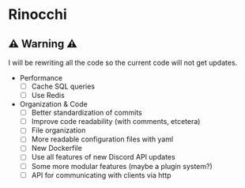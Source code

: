 # Rinocchi

## ⚠️ Warning ⚠️

I will be rewriting all the code so the current code will not get updates.

- Performance
   - [ ] Cache SQL queries
   - [ ] Use Redis
- Organization & Code
  - [ ] Better standardization of commits
  - [ ] Improve code readability (with comments, etcetera)
  - [ ] File organization
  - [ ] More readable configuration files with yaml
  - [ ] New Dockerfile
  - [ ] Use all features of new Discord API updates
  - [ ] Some more modular features (maybe a plugin system?)
  - [ ] API for communicating with clients via http
